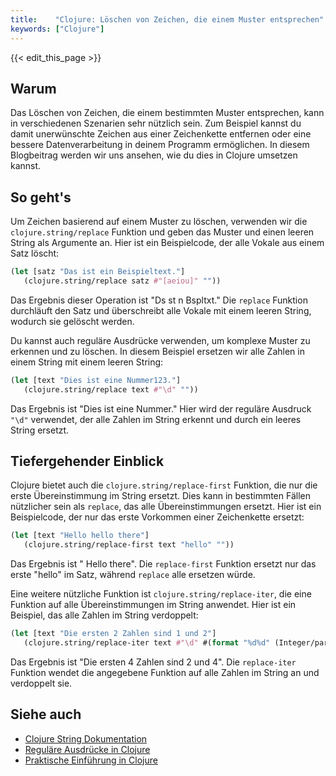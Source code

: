 ```yaml
---
title:    "Clojure: Löschen von Zeichen, die einem Muster entsprechen"
keywords: ["Clojure"]
---
```


{{< edit_this_page >}}

## Warum

Das Löschen von Zeichen, die einem bestimmten Muster entsprechen, kann in verschiedenen Szenarien sehr nützlich sein. Zum Beispiel kannst du damit unerwünschte Zeichen aus einer Zeichenkette entfernen oder eine bessere Datenverarbeitung in deinem Programm ermöglichen. In diesem Blogbeitrag werden wir uns ansehen, wie du dies in Clojure umsetzen kannst.

## So geht's

Um Zeichen basierend auf einem Muster zu löschen, verwenden wir die `clojure.string/replace` Funktion und geben das Muster und einen leeren String als Argumente an. Hier ist ein Beispielcode, der alle Vokale aus einem Satz löscht:

```Clojure
(let [satz "Das ist ein Beispieltext."]
   (clojure.string/replace satz #"[aeiou]" ""))
```
Das Ergebnis dieser Operation ist "Ds st n Bspltxt." Die `replace` Funktion durchläuft den Satz und überschreibt alle Vokale mit einem leeren String, wodurch sie gelöscht werden.

Du kannst auch reguläre Ausdrücke verwenden, um komplexe Muster zu erkennen und zu löschen. In diesem Beispiel ersetzen wir alle Zahlen in einem String mit einem leeren String:

```Clojure
(let [text "Dies ist eine Nummer123."]
   (clojure.string/replace text #"\d" ""))
```
Das Ergebnis ist "Dies ist eine Nummer." Hier wird der reguläre Ausdruck `"\d"` verwendet, der alle Zahlen im String erkennt und durch ein leeres String ersetzt.

## Tiefergehender Einblick

Clojure bietet auch die `clojure.string/replace-first` Funktion, die nur die erste Übereinstimmung im String ersetzt. Dies kann in bestimmten Fällen nützlicher sein als `replace`, das alle Übereinstimmungen ersetzt. Hier ist ein Beispielcode, der nur das erste Vorkommen einer Zeichenkette ersetzt:

```Clojure
(let [text "Hello hello there"]
   (clojure.string/replace-first text "hello" ""))
```
Das Ergebnis ist " Hello there". Die `replace-first` Funktion ersetzt nur das erste "hello" im Satz, während `replace` alle ersetzen würde.

Eine weitere nützliche Funktion ist `clojure.string/replace-iter`, die eine Funktion auf alle Übereinstimmungen im String anwendet. Hier ist ein Beispiel, das alle Zahlen im String verdoppelt:

```Clojure
(let [text "Die ersten 2 Zahlen sind 1 und 2"]
   (clojure.string/replace-iter text #"\d" #(format "%d%d" (Integer/parseInt %) (Integer/parseInt %))))
```
Das Ergebnis ist "Die ersten 4 Zahlen sind 2 und 4". Die `replace-iter` Funktion wendet die angegebene Funktion auf alle Zahlen im String an und verdoppelt sie.

## Siehe auch

- [Clojure String Dokumentation](https://clojuredocs.org/clojure.string)
- [Reguläre Ausdrücke in Clojure](https://clojuredocs.org/clojure.string#clojure.string/replace)
- [Praktische Einführung in Clojure](https://www.clojure-for-beginners.com/)
